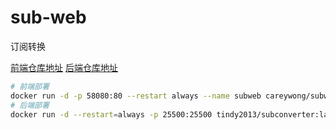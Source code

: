 # sub-web

订阅转换

[前端仓库地址](https://github.com/CareyWang/sub-web?tab=readme-ov-file#install)
[后端仓库地址](https://github.com/tindy2013/subconverter)

```bash
# 前端部署
docker run -d -p 58080:80 --restart always --name subweb careywong/subweb:latest
# 后端部署
docker run -d --restart=always -p 25500:25500 tindy2013/subconverter:latest
```

